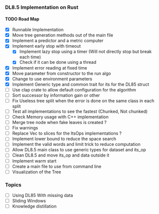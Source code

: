 ### DL8.5 Implementation on Rust


#### TODO Road Map

- [x] Runnable Implementation
- [x] Move tree generation methods out of the main file
- [x] Implement a predictor and a metric computer
- [x] Implement early stop with timeout
  - [x] Implement lazy stop using a timer (Will not directly stop but break each time)
  - [x] Check if it can be done using a thread
- [x] Implement error reading at fixed time
- [x] Move parameter from constructor to the run algo
- [x] Change to use environment parameters
- [x] Implement Generic type and common trait for its for the DL85 struct
- [ ] Use clap crate to allow default configuration for the algorithm
- [ ] Sort successor by information gain or other
- [ ] Fix Useless tree split when the error is done on the same class in each split
- [ ] Test all implementations to see the fastest (Chunked, Not chunked)
- [ ] Check Memory usage with C++ implementation
- [ ] Merge tree node when fake leaves is created ?
- [ ] Fix warnings
- [ ] Replace Vec to slices for the ItsOps implementations ?
- [ ] Implement lower bound to reduce the space search
- [ ] Implement the valid words and limit trick to reduce computation
- [ ] Allow DL8.5 main class to use generic types for dataset and its_op
- [ ] Clean DL8.5 and move its_op and data outside it
- [ ] Implement warm start
- [ ] Create a main file to use from command line
- [ ] Visualization of the Tree

### Topics

- [ ] Using DL85 With missing data
- [ ] Sliding Windows
- [ ] Knowledge distillation
